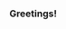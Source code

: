### Greetings!

<!--
**abgaynor/abgaynor** is currently working on...
- Bug Chat - on Device Speech-To-Text 
-->
